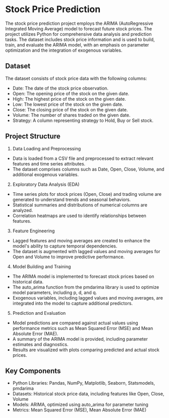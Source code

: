 # Stock Price Prediction

The stock price prediction project employs the ARIMA (AutoRegressive Integrated Moving Average) model to forecast future stock prices. The project utilizes Python for comprehensive data analysis and prediction tasks. The dataset includes stock price information and is used to build, train, and evaluate the ARIMA model, with an emphasis on parameter optimization and the integration of exogenous variables.

## Dataset
The dataset consists of stock price data with the following columns:
- Date: The date of the stock price observation.
- Open: The opening price of the stock on the given date.
- High: The highest price of the stock on the given date.
- Low: The lowest price of the stock on the given date.
- Close: The closing price of the stock on the given date.
- Volume: The number of shares traded on the given date.
- Strategy: A column representing strategy to Hold, Buy or Sell stock.

## Project Structure

1. Data Loading and Preprocessing
- Data is loaded from a CSV file and preprocessed to extract relevant features and time series attributes.
- The dataset comprises columns such as Date, Open, Close, Volume, and additional exogenous variables.

2. Exploratory Data Analysis (EDA)
- Time series plots for stock prices (Open, Close) and trading volume are generated to understand trends and seasonal behaviors.
- Statistical summaries and distributions of numerical columns are analyzed.
- Correlation heatmaps are used to identify relationships between features.

3. Feature Engineering
- Lagged features and moving averages are created to enhance the model's ability to capture temporal dependencies.
- The dataset is augmented with lagged values and moving averages for Open and Volume to improve predictive performance.

4. Model Building and Training
- The ARIMA model is implemented to forecast stock prices based on historical data.
- The auto_arima function from the pmdarima library is used to optimize model parameters, including p, d, and q.
- Exogenous variables, including lagged values and moving averages, are integrated into the model to capture additional predictors.

5. Prediction and Evaluation
- Model predictions are compared against actual values using performance metrics such as Mean Squared Error (MSE) and Mean Absolute Error (MAE).
- A summary of the ARIMA model is provided, including parameter estimates and diagnostics.
- Results are visualized with plots comparing predicted and actual stock prices.

## Key Components

- Python Libraries: Pandas, NumPy, Matplotlib, Seaborn, Statsmodels, pmdarima
- Datasets: Historical stock price data, including features like Open, Close, Volume
- Models: ARIMA, optimized using auto_arima for parameter tuning
- Metrics: Mean Squared Error (MSE), Mean Absolute Error (MAE)

